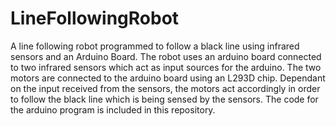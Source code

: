 # LineFollowingRobot
A line following robot programmed to follow a black line using infrared sensors and an Arduino Board. The robot uses an arduino board connected to two infrared sensors which act as input sources for the arduino. The two motors are connected to the arduino board using an L293D chip. Dependant on the input received from the sensors, the motors act accordingly in order to follow the black line which is being sensed by the sensors. The code for the arduino program is included in this repository.
